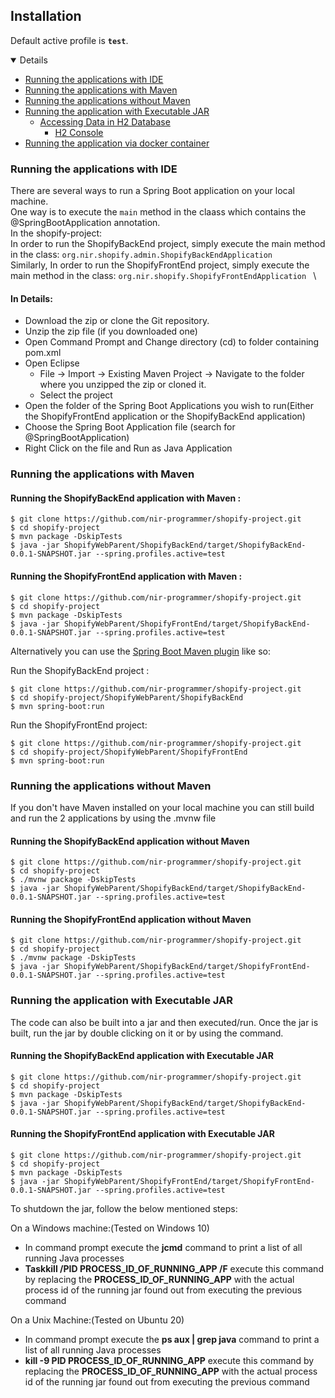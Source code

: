 ## Installation

<!-- *	Default active profile is **`test`**. When the application is running, **Flyway** will create the necessary tables and system data along with sample data. In the **`test`** profile, the application uses **H2** database (data in memory).

* 	URL to access application UI: **http://localhost:8080/sbat/index** or **https://192.168.99.102:8080/sbat/index** if **SSL** is enabled.

* 	Other sample profiles like **`dev`**, **`production`**, **`qa`**, and  **`staging`** are available. Change the **spring.profiles.active** property in the **application.properties** file to any of the aforementioned profiles to use it.

*	To enable or disable **SSL** support, in the **application properties** file turn **server.ssl.enabled** to **true** or **false** -->
Default active profile is **`test`**.

<details open="open">
	<ul>
		<li><a href="#running-the-application-with-ide">Running the applications with IDE</a></li>
		<li><a href="#running-the-application-with-maven">Running the applications with Maven</a></li>
		<li><a href="#running-the-application-with-maven">Running the applications without Maven</a></li>
		<li>
			<a href="#running-the-application-with-executable-jar">Running the application with Executable JAR</a>
			<ul>
				<li>
					<a href="#accessing-data-in-h2-database">Accessing Data in H2 Database</a>
					<ul>
						<li><a href="#h2-console">H2 Console</a></li>
					</ul>
				</li>
			</ul>
		</li>
		<li><a href="#running-the-application-via-docker-container">Running the application via docker container</a></li>
	</ul>
</details>

### Running the applications with IDE

There are several ways to run a Spring Boot application on your local machine.\
One way is to execute the `main` method in the claass which contains the @SpringBootApplication annotation.\
In the shopify-project:\
In order to run the ShopifyBackEnd project, simply execute the main method in the class: `org.nir.shopify.admin.ShopifyBackEndApplication ` \
Similarly, In order to run the ShopifyFrontEnd project, simply execute the main method in the class: `org.nir.shopify.ShopifyFrontEndApplication ` \



#### In Details: 
* 	Download the zip or clone the Git repository.
* 	Unzip the zip file (if you downloaded one)
* 	Open Command Prompt and Change directory (cd) to folder containing pom.xml
* 	Open Eclipse
	* File -> Import -> Existing Maven Project -> Navigate to the folder where you unzipped the zip or cloned it.
	* Select the project
* 	Open the folder of the Spring Boot Applications you wish to run(Either the ShopifyFrontEnd application or the ShopifyBackEnd application)
* Choose the Spring Boot Application file (search for @SpringBootApplication) 
* 	Right Click on the file and Run as Java Application

### Running the applications with Maven

#### Running the ShopifyBackEnd application with Maven :

 ```shell
$ git clone https://github.com/nir-programmer/shopify-project.git
$ cd shopify-project
$ mvn package -DskipTests
$ java -jar ShopifyWebParent/ShopifyBackEnd/target/ShopifyBackEnd-0.0.1-SNAPSHOT.jar --spring.profiles.active=test
```


#### Running the ShopifyFrontEnd application with Maven :

 ```shell
$ git clone https://github.com/nir-programmer/shopify-project.git
$ cd shopify-project
$ mvn package -DskipTests
$ java -jar ShopifyWebParent/ShopifyFrontEnd/target/ShopifyBackEnd-0.0.1-SNAPSHOT.jar --spring.profiles.active=test
```


Alternatively you can use the [Spring Boot Maven plugin](https://docs.spring.io/spring-boot/docs/current/reference/html/build-tool-plugins-maven-plugin.html) like so:

Run the ShopifyBackEnd project :

```shell
$ git clone https://github.com/nir-programmer/shopify-project.git
$ cd shopify-project/ShopifyWebParent/ShopifyBackEnd
$ mvn spring-boot:run
```

Run the ShopifyFrontEnd project: 

```shell
$ git clone https://github.com/nir-programmer/shopify-project.git
$ cd shopify-project/ShopifyWebParent/ShopifyFrontEnd
$ mvn spring-boot:run
```


### Running the applications without Maven

<!-- The code can also be built into a jar and then executed/run. Once the jar is built, run the jar by double clicking on it or by using the command.\ -->

If you don't have Maven installed on your local machine you can still build and run the 2 applications by using the .mvnw file

#### Running the ShopifyBackEnd application without Maven

```shell
$ git clone https://github.com/nir-programmer/shopify-project.git
$ cd shopify-project
$ ./mvnw package -DskipTests
$ java -jar ShopifyWebParent/ShopifyBackEnd/target/ShopifyBackEnd-0.0.1-SNAPSHOT.jar --spring.profiles.active=test
```

#### Running the ShopifyFrontEnd application without Maven

```shell
$ git clone https://github.com/nir-programmer/shopify-project.git
$ cd shopify-project
$ ./mvnw package -DskipTests
$ java -jar ShopifyWebParent/ShopifyBackEnd/target/ShopifyFrontEnd-0.0.1-SNAPSHOT.jar --spring.profiles.active=test
```

### Running the application with Executable JAR

The code can also be built into a jar and then executed/run. Once the jar is built, run the jar by double clicking on it or by using the command.

#### Running the ShopifyBackEnd application with Executable JAR

```shell
$ git clone https://github.com/nir-programmer/shopify-project.git
$ cd shopify-project
$ mvn package -DskipTests
$ java -jar ShopifyWebParent/ShopifyBackEnd/target/ShopifyBackEnd-0.0.1-SNAPSHOT.jar --spring.profiles.active=test
```

#### Running the ShopifyFrontEnd application with Executable JAR

```shell
$ git clone https://github.com/nir-programmer/shopify-project.git
$ cd shopify-project
$ mvn package -DskipTests
$ java -jar ShopifyWebParent/ShopifyFrontEnd/target/ShopifyFrontEnd-0.0.1-SNAPSHOT.jar --spring.profiles.active=test
```


To shutdown the jar, follow the below mentioned steps:

On a Windows machine:(Tested on Windows 10)

*	In command prompt execute the **jcmd** command to print a list of all running Java processes
*	**Taskkill /PID PROCESS_ID_OF_RUNNING_APP /F** execute this command by replacing the **PROCESS_ID_OF_RUNNING_APP** with the actual process id of the running jar found out from executing the previous command

On a Unix Machine:(Tested on Ubuntu 20)

*	In command prompt execute the **ps aux | grep java** command to print a list of all running Java processes
*	**kill -9 PID PROCESS_ID_OF_RUNNING_APP** execute this command by replacing the **PROCESS_ID_OF_RUNNING_APP** with the actual process id of the running jar found out from executing the previous command




<!-- ##### Accessing Data in H2 Database

###### H2 Console

URL to access H2 console: **http://localhost:8080/h2-console/login.jsp** or **https://192.168.99.102:8080/h2-console/login.jsp** if **SSL** is enabled.

Fill the login form as follows and click on Connect:

* 	Saved Settings: **Generic H2 (Embedded)**
* 	Setting Name: **Generic H2 (Embedded)**
* 	Driver class: **org.h2.Driver**
* 	JDBC URL: **jdbc:h2:mem:sbat;MODE=MySQL**
* 	User Name: **sa**
* 	Password:

<img src="images\h2db\h2-console-login.PNG"/>

<img src="images\h2db\h2-console-main-view.PNG"/>

#### Running the application via docker container

* 	Refer to [DOCKER.md](./DOCKER.md) for details. -->
